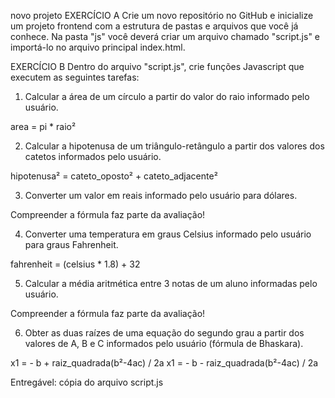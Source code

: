 
novo projeto
EXERCÍCIO A
Crie um novo repositório no GitHub e inicialize um projeto frontend com a estrutura de pastas e arquivos que você já conhece. Na pasta "js" você deverá criar um arquivo chamado "script.js" e importá-lo no arquivo principal index.html.

EXERCÍCIO B
Dentro do arquivo "script.js",  crie funções Javascript que executem as seguintes tarefas:


1) Calcular a área de um círculo a partir do valor do raio informado pelo usuário.

area = pi * raio²

2) Calcular a hipotenusa de um triângulo-retângulo a partir dos valores dos catetos informados pelo usuário.

hipotenusa² = cateto_oposto² + cateto_adjacente²

3) Converter um valor em reais informado pelo usuário para dólares.

Compreender a fórmula faz parte da avaliação!

4) Converter uma temperatura em graus Celsius informado pelo usuário para graus Fahrenheit.

fahrenheit = (celsius * 1.8) + 32

5) Calcular a média aritmética entre 3 notas de um aluno informadas pelo usuário.

Compreender a fórmula faz parte da avaliação!

6) Obter as duas raízes de uma equação do segundo grau a partir dos valores de A, B e C informados pelo usuário (fórmula de Bhaskara).

x1 = - b + raiz_quadrada(b²-4ac) / 2a
x1 = - b - raiz_quadrada(b²-4ac) / 2a


Entregável: cópia do arquivo script.js
